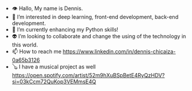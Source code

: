 - 👁 Hallo, My name is Dennis.
- 👀 I’m interested in deep learning, front-end development, back-end development.
- 🌱 I’m currently enhancing my Python skills!
- 👽 I’m looking to collaborate and change the using of the technology in this world.
- 📫 How to reach me https://www.linkedin.com/in/dennis-chicaiza-0a65b3126
- 🪕 I have a musical project as well https://open.spotify.com/artist/52m9hXuBSpBetE4RyQzHDV?si=03kCcm72QuKop3VEMmsE4Q

<!---
Dennis19075/Dennis19075 is a ✨ special ✨ repository because its `README.md` (this file) appears on your GitHub profile.
You can click the Preview link to take a look at your changes.
--->
